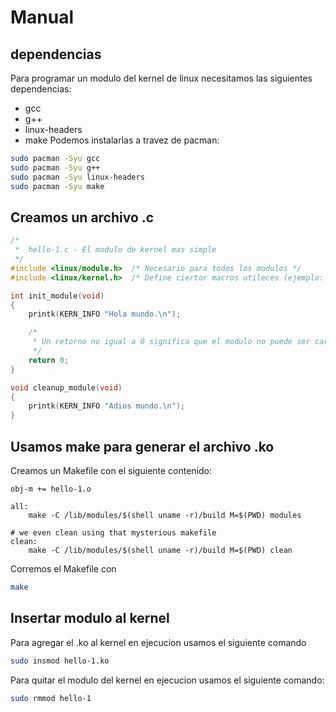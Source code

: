 # Manual

## dependencias
Para programar un modulo del kernel de linux necesitamos las siguientes dependencias:
* gcc
* g++
* linux-headers
* make
Podemos instalarlas a travez de pacman:
```bash
sudo pacman -Syu gcc
sudo pacman -Syu g++
sudo pacman -Syu linux-headers
sudo pacman -Syu make
```

## Creamos un archivo .c
```C
/*  
 *  hello-1.c - El modulo de kernel mas simple
 */
#include <linux/module.h>  /* Necesario para todos los modulos */
#include <linux/kernel.h>  /* Define ciertor macros utileces (ejemplo: KERN_INFO)*/

int init_module(void)
{
    printk(KERN_INFO "Hola mundo.\n");

    /* 
     * Un retorno no igual a 0 significa que el modulo no puede ser cargado
     */
    return 0;
}

void cleanup_module(void)
{
    printk(KERN_INFO "Adios mundo.\n");
}
```

## Usamos make para generar el archivo .ko

Creamos un Makefile con el siguiente contenido:
```make
obj-m += hello-1.o

all:
    make -C /lib/modules/$(shell uname -r)/build M=$(PWD) modules

# we even clean using that mysterious makefile
clean:
    make -C /lib/modules/$(shell uname -r)/build M=$(PWD) clean
```

Corremos el Makefile con 
```bash
make
```

## Insertar modulo al kernel

Para agregar el .ko al kernel en ejecucion usamos el siguiente comando
```bash
sudo insmod hello-1.ko
```

Para quitar el modulo del kernel en ejecucion usamos el siguiente comando:
```bash
sudo rmmod hello-1
```

